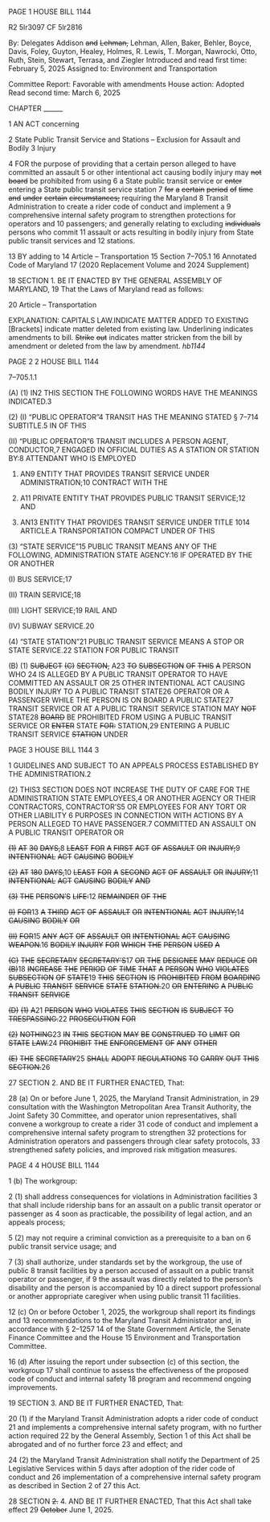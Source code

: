 PAGE 1
HOUSE BILL 1144

R2 5lr3097
CF 5lr2816

By: Delegates Addison ~~and~~ ~~Lehman,~~ Lehman, Allen, Baker, Behler, Boyce, Davis,
Foley, Guyton, Healey, Holmes, R. Lewis, T. Morgan, Nawrocki, Otto, Ruth,
Stein, Stewart, Terrasa, and Ziegler
Introduced and read first time: February 5, 2025
Assigned to: Environment and Transportation

Committee Report: Favorable with amendments
House action: Adopted
Read second time: March 6, 2025

CHAPTER ______

1 AN ACT concerning

2 State Public Transit Service and Stations – Exclusion for Assault and Bodily
3 Injury

4 FOR the purpose of providing that a certain person alleged to have committed an assault
5 or other intentional act causing bodily injury may ~~not~~ ~~board~~ be prohibited from using
6 a State public transit service or ~~enter~~ entering a State public transit service station
7 ~~for~~ ~~a~~ ~~certain~~ ~~period~~ ~~of~~ ~~time~~ ~~and~~ ~~under~~ ~~certain~~ ~~circumstances;~~ requiring the Maryland
8 Transit Administration to create a rider code of conduct and implement a
9 comprehensive internal safety program to strengthen protections for operators and
10 passengers; and generally relating to excluding ~~individuals~~ persons who commit
11 assault or acts resulting in bodily injury from State public transit services and
12 stations.

13 BY adding to
14 Article – Transportation
15 Section 7–705.1
16 Annotated Code of Maryland
17 (2020 Replacement Volume and 2024 Supplement)

18 SECTION 1. BE IT ENACTED BY THE GENERAL ASSEMBLY OF MARYLAND,
19 That the Laws of Maryland read as follows:

20 Article – Transportation

EXPLANATION: CAPITALS LAW.INDICATE MATTER ADDED TO EXISTING
[Brackets] indicate matter deleted from existing law.
Underlining indicates amendments to bill.
~~Strike~~ ~~out~~ indicates matter stricken from the bill by amendment or deleted from the law by
amendment. *hb1144*

PAGE 2
2 HOUSE BILL 1144

7–705.1.1

(A) (1) IN2 THIS SECTION THE FOLLOWING WORDS HAVE THE MEANINGS
INDICATED.3

(2) (I) “PUBLIC OPERATOR”4 TRANSIT HAS THE MEANING STATED
§ 7–714 SUBTITLE.5 IN OF THIS

(II) “PUBLIC OPERATOR”6 TRANSIT INCLUDES A PERSON
AGENT, CONDUCTOR,7 ENGAGED IN OFFICIAL DUTIES AS A STATION OR STATION
BY:8 ATTENDANT WHO IS EMPLOYED

1. AN9 ENTITY THAT PROVIDES TRANSIT SERVICE UNDER
ADMINISTRATION;10 CONTRACT WITH THE

2. A11 PRIVATE ENTITY THAT PROVIDES PUBLIC TRANSIT
SERVICE;12 AND

3. AN13 ENTITY THAT PROVIDES TRANSIT SERVICE UNDER
TITLE 1014 ARTICLE.A TRANSPORTATION COMPACT UNDER OF THIS

(3) “STATE SERVICE”15 PUBLIC TRANSIT MEANS ANY OF THE
FOLLOWING, ADMINISTRATION STATE AGENCY:16 IF OPERATED BY THE OR ANOTHER

(I) BUS SERVICE;17

(II) TRAIN SERVICE;18

(III) LIGHT SERVICE;19 RAIL AND

(IV) SUBWAY SERVICE.20

(4) “STATE STATION”21 PUBLIC TRANSIT SERVICE MEANS A STOP OR
STATE SERVICE.22 STATION FOR PUBLIC TRANSIT

(B) (1) ~~SUBJECT~~ ~~(C)~~ ~~SECTION,~~ A23 ~~TO~~ ~~SUBSECTION~~ ~~OF~~ ~~THIS~~ ~~A~~ PERSON WHO
24 IS ALLEGED BY A PUBLIC TRANSIT OPERATOR TO HAVE COMMITTED AN ASSAULT OR
25 OTHER INTENTIONAL ACT CAUSING BODILY INJURY TO A PUBLIC TRANSIT
STATE26 OPERATOR OR A PASSENGER WHILE THE PERSON IS ON BOARD A PUBLIC
STATE27 TRANSIT SERVICE OR AT A PUBLIC TRANSIT SERVICE STATION MAY ~~NOT~~
STATE28 ~~BOARD~~ BE PROHIBITED FROM USING A PUBLIC TRANSIT SERVICE OR ~~ENTER~~
STATE ~~FOR:~~ STATION,29 ENTERING A PUBLIC TRANSIT SERVICE ~~STATION~~ UNDER

PAGE 3
HOUSE BILL 1144 3

1 GUIDELINES AND SUBJECT TO AN APPEALS PROCESS ESTABLISHED BY THE
ADMINISTRATION.2

(2) THIS3 SECTION DOES NOT INCREASE THE DUTY OF CARE FOR THE
ADMINISTRATION STATE EMPLOYEES,4 OR ANOTHER AGENCY OR THEIR
CONTRACTORS, CONTRACTOR’S5 OR EMPLOYEES FOR ANY TORT OR OTHER LIABILITY
6 PURPOSES IN CONNECTION WITH ACTIONS BY A PERSON ALLEGED TO HAVE
PASSENGER.7 COMMITTED AN ASSAULT ON A PUBLIC TRANSIT OPERATOR OR

~~(1)~~ ~~AT~~ ~~30~~ ~~DAYS,~~8 ~~LEAST~~ ~~FOR~~ ~~A~~ ~~FIRST~~ ~~ACT~~ ~~OF~~ ~~ASSAULT~~ ~~OR~~
~~INJURY;~~9 ~~INTENTIONAL~~ ~~ACT~~ ~~CAUSING~~ ~~BODILY~~

~~(2)~~ ~~AT~~ ~~180~~ ~~DAYS,~~10 ~~LEAST~~ ~~FOR~~ ~~A~~ ~~SECOND~~ ~~ACT~~ ~~OF~~ ~~ASSAULT~~ ~~OR~~
~~INJURY;~~11 ~~INTENTIONAL~~ ~~ACT~~ ~~CAUSING~~ ~~BODILY~~ ~~AND~~

~~(3)~~ ~~THE~~ ~~PERSON’S~~ ~~LIFE:~~12 ~~REMAINDER~~ ~~OF~~ ~~THE~~

~~(I)~~ ~~FOR~~13 ~~A~~ ~~THIRD~~ ~~ACT~~ ~~OF~~ ~~ASSAULT~~ ~~OR~~ ~~INTENTIONAL~~ ~~ACT~~
~~INJURY;~~14 ~~CAUSING~~ ~~BODILY~~ ~~OR~~

~~(II)~~ ~~FOR~~15 ~~ANY~~ ~~ACT~~ ~~OF~~ ~~ASSAULT~~ ~~OR~~ ~~INTENTIONAL~~ ~~ACT~~ ~~CAUSING~~
~~WEAPON.~~16 ~~BODILY~~ ~~INJURY~~ ~~FOR~~ ~~WHICH~~ ~~THE~~ ~~PERSON~~ ~~USED~~ ~~A~~

~~(C)~~ ~~THE~~ ~~SECRETARY~~ ~~SECRETARY’S~~17 ~~OR~~ ~~THE~~ ~~DESIGNEE~~ ~~MAY~~ ~~REDUCE~~ ~~OR~~
~~(B)~~18 ~~INCREASE~~ ~~THE~~ ~~PERIOD~~ ~~OF~~ ~~TIME~~ ~~THAT~~ ~~A~~ ~~PERSON~~ ~~WHO~~ ~~VIOLATES~~ ~~SUBSECTION~~ ~~OF~~
~~STATE~~19 ~~THIS~~ ~~SECTION~~ ~~IS~~ ~~PROHIBITED~~ ~~FROM~~ ~~BOARDING~~ ~~A~~ ~~PUBLIC~~ ~~TRANSIT~~ ~~SERVICE~~
~~STATE~~ ~~STATION.~~20 ~~OR~~ ~~ENTERING~~ ~~A~~ ~~PUBLIC~~ ~~TRANSIT~~ ~~SERVICE~~

~~(D)~~ ~~(1)~~ ~~A~~21 ~~PERSON~~ ~~WHO~~ ~~VIOLATES~~ ~~THIS~~ ~~SECTION~~ ~~IS~~ ~~SUBJECT~~ ~~TO~~
~~TRESPASSING.~~22 ~~PROSECUTION~~ ~~FOR~~

~~(2)~~ ~~NOTHING~~23 ~~IN~~ ~~THIS~~ ~~SECTION~~ ~~MAY~~ ~~BE~~ ~~CONSTRUED~~ ~~TO~~ ~~LIMIT~~ ~~OR~~
~~STATE~~ ~~LAW.~~24 ~~PROHIBIT~~ ~~THE~~ ~~ENFORCEMENT~~ ~~OF~~ ~~ANY~~ ~~OTHER~~

~~(E)~~ ~~THE~~ ~~SECRETARY~~25 ~~SHALL~~ ~~ADOPT~~ ~~REGULATIONS~~ ~~TO~~ ~~CARRY~~ ~~OUT~~ ~~THIS~~
~~SECTION.~~26

27 SECTION 2. AND BE IT FURTHER ENACTED, That:

28 (a) On or before June 1, 2025, the Maryland Transit Administration, in
29 consultation with the Washington Metropolitan Area Transit Authority, the Joint Safety
30 Committee, and operator union representatives, shall convene a workgroup to create a rider
31 code of conduct and implement a comprehensive internal safety program to strengthen
32 protections for Administration operators and passengers through clear safety protocols,
33 strengthened safety policies, and improved risk mitigation measures.

PAGE 4
4 HOUSE BILL 1144

1 (b) The workgroup:

2 (1) shall address consequences for violations in Administration facilities
3 that shall include ridership bans for an assault on a public transit operator or passenger as
4 soon as practicable, the possibility of legal action, and an appeals process;

5 (2) may not require a criminal conviction as a prerequisite to a ban on
6 public transit service usage; and

7 (3) shall authorize, under standards set by the workgroup, the use of public
8 transit facilities by a person accused of assault on a public transit operator or passenger, if
9 the assault was directly related to the person’s disability and the person is accompanied by
10 a direct support professional or another appropriate caregiver when using public transit
11 facilities.

12 (c) On or before October 1, 2025, the workgroup shall report its findings and
13 recommendations to the Maryland Transit Administrator and, in accordance with § 2–1257
14 of the State Government Article, the Senate Finance Committee and the House
15 Environment and Transportation Committee.

16 (d) After issuing the report under subsection (c) of this section, the workgroup
17 shall continue to assess the effectiveness of the proposed code of conduct and internal safety
18 program and recommend ongoing improvements.

19 SECTION 3. AND BE IT FURTHER ENACTED, That:

20 (1) if the Maryland Transit Administration adopts a rider code of conduct
21 and implements a comprehensive internal safety program, with no further action required
22 by the General Assembly, Section 1 of this Act shall be abrogated and of no further force
23 and effect; and

24 (2) the Maryland Transit Administration shall notify the Department of
25 Legislative Services within 5 days after adoption of the rider code of conduct and
26 implementation of a comprehensive internal safety program as described in Section 2 of
27 this Act.

28 SECTION ~~2.~~ 4. AND BE IT FURTHER ENACTED, That this Act shall take effect
29 ~~October~~ June 1, 2025.